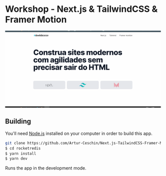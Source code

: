 # Workshop - Next.js & TailwindCSS & Framer Motion

![](/public/github/TLM.gif)

## Building

You'll need [Node.js](https://nodejs.org) installed on your computer in order to build this app.

```bash
git clone https://github.com/Artur-Ceschin/Next.js-TailwindCSS-Framer-Motion.git
$ cd rocketredis
$ yarn install
$ yarn dev
```

Runs the app in the development mode.<br/>